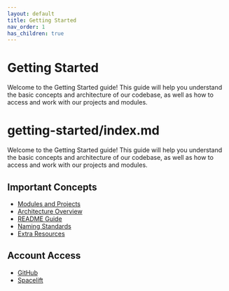 ```yaml
---
layout: default
title: Getting Started
nav_order: 1
has_children: true
---
```


# Getting Started

Welcome to the Getting Started guide! This guide will help you understand the basic concepts and architecture of our codebase, as well as how to access and work with our projects and modules.
# getting-started/index.md
Welcome to the Getting Started guide! This guide will help you understand the basic concepts and architecture of our codebase, as well as how to access and work with our projects and modules.

## Important Concepts
- [Modules and Projects](important-concepts/1modules-projects.md)
- [Architecture Overview](important-concepts/2architecture.md)
- [README Guide](important-concepts/3readme-guide.md)
- [Naming Standards](important-concepts/4naming-standards.md)
- [Extra Resources](important-concepts/5extra-resources.md)

## Account Access
- [GitHub](account-access/github.md)
- [Spacelift](account-access/spacelift.md)